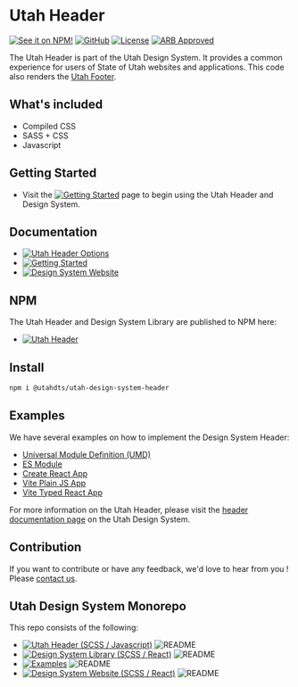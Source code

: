 # Utah Header
[![See it on NPM!](https://img.shields.io/npm/v/@utahdts/utah-design-system-header.svg?style=for-the-badge&color=orange)](https://www.npmjs.com/package/@utahdts/utah-design-system-header)
[![GitHub](https://img.shields.io/badge/GitHub-Utah_Design_System-ad360d?style=for-the-badge)](https://github.com/utahdts/utah-design-system)
[![License](https://img.shields.io/npm/l/@utahdts/utah-design-system.svg?color=blue&style=for-the-badge)](https://github.com/utahdts/utah-design-system/raw/main/LICENSE)
[![ARB Approved](https://img.shields.io/badge/Utah_ARB-Approved-2e7114?style=for-the-badge)](https://dts.utah.gov/standards/architecture-review-board)


The Utah Header is part of the Utah Design System. It provides a common experience for users of State of Utah websites and applications. This code also renders the [Utah Footer](https://designsystem.utah.gov/library/patterns/utahFooter).

## What's included

- Compiled CSS
- SASS + CSS
- Javascript

## Getting Started

- Visit the [![Getting Started](https://img.shields.io/badge/Getting%20Started-blue)](https://designsystem.utah.gov/resources/gettingStarted) page to begin using the Utah Header and Design System.

## Documentation

- [![Utah Header Options](https://img.shields.io/badge/Utah_Header_Options_Documentation-blue)](https://designsystem.utah.gov/library/utahHeader)
- [![Getting Started](https://img.shields.io/badge/Getting%20Started-blue)](https://designsystem.utah.gov/resources/gettingStarted)
- [![Design System Website](https://img.shields.io/badge/Design%20System%20Website-blue)](https://designsystem.utah.gov)

## NPM

The Utah Header and Design System Library are published to NPM here:
- [![Utah Header](https://img.shields.io/badge/NPM-Utah_Header-blue)](https://www.npmjs.com/package/%40utahdts/utah-design-system-header)

## Install


```bash
npm i @utahdts/utah-design-system-header
```

## Examples
We have several examples on how to implement the Design System Header:
- [Universal Module Definition (UMD)](https://github.com/utahdts/utah-design-system/tree/main/examples/utah-header/umd-html)
- [ES Module](https://github.com/utahdts/utah-design-system/tree/main/examples/utah-header/es-html)
- [Create React App](https://github.com/utahdts/utah-design-system/tree/main/examples/utah-header/create-react-app)
- [Vite Plain JS App](https://github.com/utahdts/utah-design-system/tree/main/examples/utah-header/vite)
- [Vite Typed React App](https://github.com/utahdts/utah-design-system/tree/main/examples/typed/typed-utah-header)

For more information on the Utah Header, please visit the [header documentation page](https://designsystem.utah.gov/library/utahHeader) on the Utah Design System.

## Contribution
If you want to contribute or have any feedback, we'd love to hear from you ! Please [contact us](https://designsystem.utah.gov/resources/gettingStarted).

## Utah Design System Monorepo

This repo consists of the following:
- [![Utah Header (SCSS / Javascript)](https://img.shields.io/badge/GitHub-Utah_Header-blue?logo=github)](https://github.com/utahdts/utah-design-system/tree/main/%40utahdts/utah-design-system-header) ![README](https://img.shields.io/badge/README-gray)
- [![Design System Library (SCSS / React)](https://img.shields.io/badge/GitHub-Design_System_Library-blue?logo=github)](https://github.com/utahdts/utah-design-system/tree/main/%40utahdts/utah-design-system) ![README](https://img.shields.io/badge/README-gray)
- [![Examples](https://img.shields.io/badge/GitHub-Examples-blue?logo=github)](https://github.com/utahdts/utah-design-system/tree/main/examples) ![README](https://img.shields.io/badge/README-gray)
- [![Design System Website (SCSS / React)](https://img.shields.io/badge/GitHub-Design_System_Website-blue?logo=github)](https://github.com/utahdts/utah-design-system/tree/main/utah-design-system-website) ![README](https://img.shields.io/badge/README-gray)
